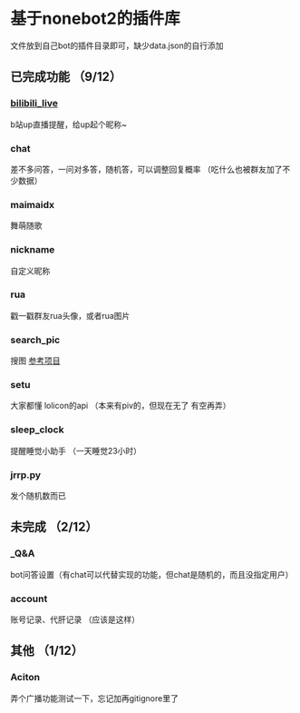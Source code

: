 # 基于nonebot2的插件库
 文件放到自己bot的插件目录即可，缺少data.json的自行添加


## 已完成功能 （9/12）

### [bilibili_live](https://github.com/Zeta-qixi/nonebot2-plugins/tree/master/bilibili_live)
b站up直播提醒，给up起个昵称~
### chat 
差不多问答，一问对多答，随机答，可以调整回复概率 （吃什么也被群友加了不少数据）
### maimaidx 
舞萌随歌
### nickname 
自定义昵称
### rua 
戳一戳群友rua头像，或者rua图片
### search_pic 
搜图 [参考项目](https://github.com/pcrbot/Hoshino-plugin-transplant/tree/master/image)
### setu 
大家都懂 lolicon的api （本来有piv的，但现在无了 有空再弄）
### sleep_clock 
提醒睡觉小助手 （一天睡觉23小时）
### jrrp.py 
发个随机数而已


## 未完成 （2/12）

### _Q&A
bot问答设置（有chat可以代替实现的功能，但chat是随机的，而且没指定用户）
### account 
账号记录、代肝记录 （应该是这样）

## 其他 （1/12）

### Aciton 
弄个广播功能测试一下，忘记加再gitignore里了